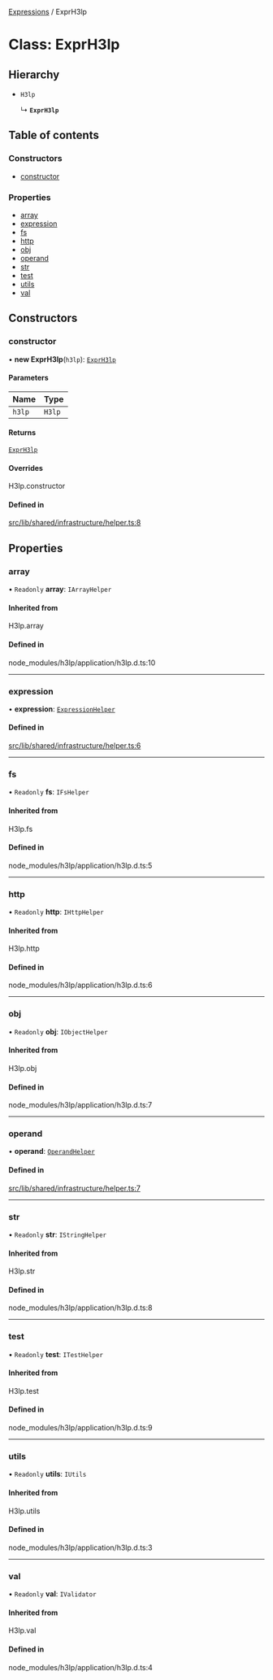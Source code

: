 [Expressions](../README.md) / ExprH3lp

# Class: ExprH3lp

## Hierarchy

- `H3lp`

  ↳ **`ExprH3lp`**

## Table of contents

### Constructors

- [constructor](ExprH3lp.md#constructor)

### Properties

- [array](ExprH3lp.md#array)
- [expression](ExprH3lp.md#expression)
- [fs](ExprH3lp.md#fs)
- [http](ExprH3lp.md#http)
- [obj](ExprH3lp.md#obj)
- [operand](ExprH3lp.md#operand)
- [str](ExprH3lp.md#str)
- [test](ExprH3lp.md#test)
- [utils](ExprH3lp.md#utils)
- [val](ExprH3lp.md#val)

## Constructors

### constructor

• **new ExprH3lp**(`h3lp`): [`ExprH3lp`](ExprH3lp.md)

#### Parameters

| Name | Type |
| :------ | :------ |
| `h3lp` | `H3lp` |

#### Returns

[`ExprH3lp`](ExprH3lp.md)

#### Overrides

H3lp.constructor

#### Defined in

[src/lib/shared/infrastructure/helper.ts:8](https://github.com/data7expressions/3xpr/blob/f4e2acb64a050b90425cc59870d6318b60f5c045/src/lib/shared/infrastructure/helper.ts#L8)

## Properties

### array

• `Readonly` **array**: `IArrayHelper`

#### Inherited from

H3lp.array

#### Defined in

node_modules/h3lp/application/h3lp.d.ts:10

___

### expression

• **expression**: [`ExpressionHelper`](ExpressionHelper.md)

#### Defined in

[src/lib/shared/infrastructure/helper.ts:6](https://github.com/data7expressions/3xpr/blob/f4e2acb64a050b90425cc59870d6318b60f5c045/src/lib/shared/infrastructure/helper.ts#L6)

___

### fs

• `Readonly` **fs**: `IFsHelper`

#### Inherited from

H3lp.fs

#### Defined in

node_modules/h3lp/application/h3lp.d.ts:5

___

### http

• `Readonly` **http**: `IHttpHelper`

#### Inherited from

H3lp.http

#### Defined in

node_modules/h3lp/application/h3lp.d.ts:6

___

### obj

• `Readonly` **obj**: `IObjectHelper`

#### Inherited from

H3lp.obj

#### Defined in

node_modules/h3lp/application/h3lp.d.ts:7

___

### operand

• **operand**: [`OperandHelper`](OperandHelper.md)

#### Defined in

[src/lib/shared/infrastructure/helper.ts:7](https://github.com/data7expressions/3xpr/blob/f4e2acb64a050b90425cc59870d6318b60f5c045/src/lib/shared/infrastructure/helper.ts#L7)

___

### str

• `Readonly` **str**: `IStringHelper`

#### Inherited from

H3lp.str

#### Defined in

node_modules/h3lp/application/h3lp.d.ts:8

___

### test

• `Readonly` **test**: `ITestHelper`

#### Inherited from

H3lp.test

#### Defined in

node_modules/h3lp/application/h3lp.d.ts:9

___

### utils

• `Readonly` **utils**: `IUtils`

#### Inherited from

H3lp.utils

#### Defined in

node_modules/h3lp/application/h3lp.d.ts:3

___

### val

• `Readonly` **val**: `IValidator`

#### Inherited from

H3lp.val

#### Defined in

node_modules/h3lp/application/h3lp.d.ts:4
